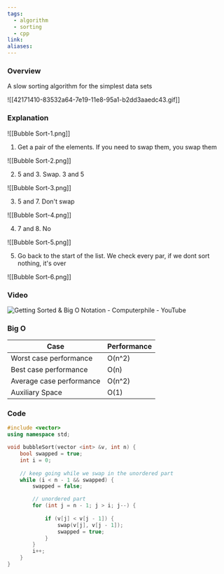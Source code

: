 ```yaml
---
tags:
  - algorithm
  - sorting
  - cpp
link: 
aliases:
---
```


### Overview

A slow sorting algorithm for the simplest data sets


![[42171410-83532a64-7e19-11e8-95a1-b2dd3aaedc43.gif]]


### Explanation


![[Bubble Sort-1.png]]


1. Get a pair of the elements. If you need to swap them, you swap them


![[Bubble Sort-2.png]]

2. 5 and 3. Swap. 3 and 5

![[Bubble Sort-3.png]]


3. 5 and 7. Don't swap

![[Bubble Sort-4.png]]

4. 7 and 8. No

![[Bubble Sort-5.png]]


5. Go back to the start of the list. We check every par, if we dont sort nothing, it's over

![[Bubble Sort-6.png]]


### Video


![Getting Sorted & Big O Notation - Computerphile - YouTube](https://www.youtube.com/watch?v=kgBjXUE_Nwc)

### Big O

| Case                     | Performance |
|--------------------------|-------------|
| Worst case performance   | O(n^2)      |
| Best case performance    | O(n)        |
| Average case performance | O(n^2)      |
| Auxiliary Space          | O(1)        |

### Code


```cpp
#include <vector>
using namespace std;

void bubbleSort(vector <int> &v, int n) {
	bool swapped = true;
	int i = 0;
	
	// keep going while we swap in the unordered part
	while (i < n - 1 && swapped) { 
		swapped = false;

		// unordered part
		for (int j = n - 1; j > i; j--) { 
			
			if (v[j] < v[j - 1]) {
				swap(v[j], v[j - 1]);
				swapped = true;
			}
		}
		i++;
	}
}
```




